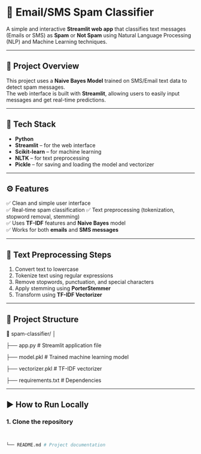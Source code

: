 # 📩 Email/SMS Spam Classifier

A simple and interactive **Streamlit web app** that classifies text messages (Emails or SMS) as **Spam** or **Not Spam** using Natural Language Processing (NLP) and Machine Learning techniques.

---

## 🚀 Project Overview

This project uses a **Naive Bayes Model** trained on  SMS/Email text data to detect spam messages.  
The web interface is built with **Streamlit**, allowing users to easily input messages and get real-time predictions.

---

## 🧠 Tech Stack

- **Python**
- **Streamlit** – for the web interface  
- **Scikit-learn** – for machine learning  
- **NLTK** – for text preprocessing  
- **Pickle** – for saving and loading the model and vectorizer  

---

## ⚙️ Features

✅ Clean and simple user interface  
✅ Real-time spam classification
✅ Text preprocessing  (tokenization, stopword removal, stemming)  
✅ Uses **TF-IDF** features and **Naive Bayes** model  
✅ Works for both **emails** and **SMS messages**  

---

## 🧹 Text Preprocessing Steps

1. Convert text to lowercase  
2. Tokenize text using regular expressions  
3. Remove stopwords, punctuation, and special characters  
4. Apply stemming using **PorterStemmer**  
5. Transform using **TF-IDF Vectorizer**

---

## 🧾 Project Structure

📂 spam-classifier/
│

├── app.py # Streamlit application file

├── model.pkl # Trained machine learning model

├── vectorizer.pkl # TF-IDF vectorizer

├── requirements.txt # Dependencies

---

## ▶️ How to Run Locally

### 1. Clone the repository
```bash


└── README.md # Project documentation


